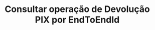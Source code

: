 ---
title: Consultar operação de Devolução PIX por EndToEndId
api:
  file: readme-hml-operations.json
  operationId: get_v1-cashout-pix-return-end-to-end-id-id
hidden: false
---